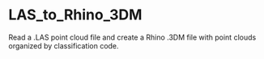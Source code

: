 # LAS_to_Rhino_3DM
Read a .LAS point cloud file and create a Rhino .3DM file with point clouds organized by classification code.
